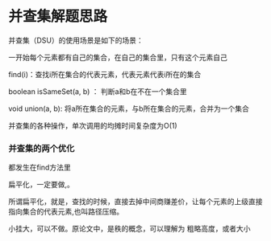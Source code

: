 # 并查集解题思路

并查集（DSU）的使用场景是如下的场景：

一开始每个元素都有自己的集合，在自己的集合里，只有这个元素自己

find(i)：查找i所在集合的代表元素，代表元素代表i所在的集合

boolean isSameSet(a, b) ： 判断a和b在不在一个集合里

void union(a, b): 将a所在集合的元素，与b所在集合的元素，合并为一个集合

并查集的各种操作，单次调用的均摊时间复杂度为O(1)

### 并查集的两个优化

都发生在find方法里

扁平化，一定要做,。

所谓扁平化，就是，查找的时候，直接去掉中间商赚差价，让每个元素的上级直接指向集合的代表元素,也叫路径压缩。

小挂大，可以不做。原论文中，是秩的概念，可以理解为 粗略高度，或者大小

